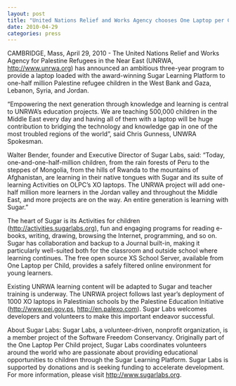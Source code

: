 ```yaml
---
layout: post
title: "United Nations Relief and Works Agency chooses One Laptop per Child Laptops with Sugar for Major Education Project in Mideast"
date: 2010-04-29
categories: press
---
```



CAMBRIDGE, Mass, April 29, 2010 - The United Nations Relief and Works Agency
for Palestine Refugees in the Near East (UNRWA, <http://www.unrwa.org>) has
announced an ambitious three-year program to provide a laptop loaded with the
award-winning Sugar Learning Platform to one-half million Palestine refugee
children in the West Bank and Gaza, Lebanon, Syria, and Jordan.

“Empowering the next generation through knowledge and learning is central to
UNRWA’s education projects. We are teaching 500,000 children in the Middle
East every day and having all of them with a laptop will be huge contribution
to bridging the technology and knowledge gap in one of the most troubled
regions of the world”, said Chris Gunness, UNWRA Spokesman.

Walter Bender, founder and Executive Director of Sugar Labs, said: “Today,
one-and-one-half-million children, from the rain forests of Peru to the
steppes of Mongolia, from the hills of Rwanda to the mountains of Afghanistan,
are learning in their native tongues with Sugar and its suite of learning
Activities on OLPC’s XO laptops. The UNRWA project will add one-half million
more learners in the Jordan valley and throughout the Middle East, and more
projects are on the way. An entire generation is learning with Sugar.”

The heart of Sugar is its Activities for children
(<http://activities.sugarlabs.org>), fun and engaging programs for reading
e-books, writing, drawing, browsing the Internet, programming, and so on.
Sugar has collaboration and backup to a Journal built-in, making it
particularly well-suited both for the classroom and outside school where
learning continues. The free open source XS School Server, available from One
Laptop per Child, provides a safely filtered online environment for young
learners.

Existing UNRWA learning content will be adapted to Sugar and teacher training
is underway. The UNRWA project follows last year’s deployment of 1000 XO
laptops in Palestinian schools by the Palestine Education Initiative
(<http://www.pei.gov.ps>, <http://en.palexo.com>). Sugar Labs welcomes
developers and volunteers to make this important endeavor successful.

About Sugar Labs: Sugar Labs, a volunteer-driven, nonprofit organization, is a
member project of the Software Freedom Conservancy. Originally part of the One
Laptop Per Child project, Sugar Labs coordinates volunteers around the world
who are passionate about providing educational opportunities to children
through the Sugar Learning Platform. Sugar Labs is supported by donations and
is seeking funding to accelerate development. For more information, please
visit <http://www.sugarlabs.org>.

